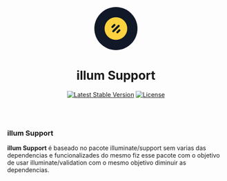 <p align="center">
  <br><br>
  <img src="https://raw.githubusercontent.com/illumws/logo/main/logo.png" style="border-radius: 100%" height="100"/>
  <br>
</p>

<h1 align="center">illum Support</h1>

<p align="center">
	<a href="https://packagist.org/packages/illum/support"
		><img
			src="https://poser.pugx.org/illum/support/v/stable"
			alt="Latest Stable Version"
	/></a>
	<a href="https://packagist.org/packages/illum/support"
		><img
			src="https://poser.pugx.org/illum/support/license"
			alt="License"
	/></a>
</p>
<br />
<br />


### illum Support
**illum Support** é baseado no pacote illuminate/support sem varias das dependencias e funcionalizades do mesmo
fiz esse pacote com o objetivo de usar illuminate/validation com o mesmo objetivo diminuir as dependencias.